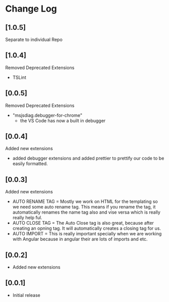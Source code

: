 # Change Log

## [1.0.5]
Separate to individual Repo

## [1.0.4]
Removed Deprecated Extensions
  - TSLint

## [0.0.5]
Removed Deprecated Extensions
- "msjsdiag.debugger-for-chrome"
  - the VS Code has now a built in debugger

## [0.0.4]
Added new extensions
- added debugger extensions and added prettier to prettify our code to be easily formatted.

## [0.0.3]
Added new extensions
- AUTO RENAME TAG = Mostly we work on HTML for the templating so we need some auto rename tag. This means if you rename the tag, it automatically renames the name tag also and vise versa which is really really help ful.
- AUTO CLOSE TAG = The Auto Close tag is also great, because after creating an opning tag. It will automatically creates a closing tag for us.
- AUTO IMPORT = This is really important specially when we are working with Angular because in angular their are lots of imports and etc.

## [0.0.2]

- Added new extensions

## [0.0.1]

- Initial release
